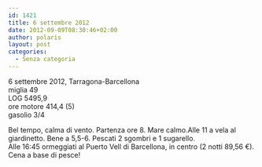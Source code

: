 ```yaml
---
id: 1421
title: 6 settembre 2012
date: 2012-09-09T08:30:46+02:00
author: polaris
layout: post
categories:
  - Senza categoria
---
```

6 settembre 2012, Tarragona-Barcellona  
miglia 49  
LOG 5495,9  
ore motore 414,4 (5)  
gasolio 3/4

Bel tempo, calma di vento. Partenza ore 8. Mare calmo.Alle 11 a vela al giardinetto. Bene a 5,5-6. Pescati 2 sgombri e 1 sugarello.  
Alle 16:45 ormeggiati al Puerto Vell di Barcellona, in centro (2 notti 89,56 €). Cena a base di pesce!